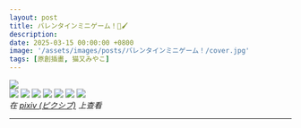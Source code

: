 ```yaml
---
layout: post
title: バレンタインミニゲーム！💖🖌️
description: 
date: 2025-03-15 00:00:00 +0800
image: '/assets/images/posts/バレンタインミニゲーム！/cover.jpg'
tags: [原創插畫, 猫又みやこ]
---
```


<div class="gallery-box">
  <div class="gallery">
    <img src="/assets/images/posts/バレンタインミニゲーム！/5_noise_A112F.jpg" loading="lazy">
  </div>
</div>

<div class="gallery-box">
  <div class="gallery">
    <img src="/assets/images/posts/バレンタインミニゲーム！/5_noise_A111F.jpg" loading="lazy">
    <img src="/assets/images/posts/バレンタインミニゲーム！/5_noise_A121F.jpg" loading="lazy">
    <img src="/assets/images/posts/バレンタインミニゲーム！/5_noise_A122F.jpg" loading="lazy">
    <img src="/assets/images/posts/バレンタインミニゲーム！/5_noise_A212.jpg" loading="lazy">
    <img src="/assets/images/posts/バレンタインミニゲーム！/5_noise_A211.jpg" loading="lazy">
    <img src="/assets/images/posts/バレンタインミニゲーム！/5_noise_A221.jpg" loading="lazy">
    <img src="/assets/images/posts/バレンタインミニゲーム！/5_noise_A222.jpg" loading="lazy">
  </div>
  <em>在 <a href="https://www.pixiv.net/artworks/128237409">pixiv (ピクシブ)</a> 上查看</em>
</div>

***